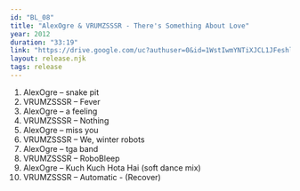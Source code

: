 ```yaml
---
id: "BL_08"
title: "AlexOgre & VRUMZSSSR - There's Something About Love"
year: 2012
duration: "33:19"
link: "https://drive.google.com/uc?authuser=0&id=1WstIwmYNTiXJCL1JFeshlANx68U_-SZb&export=download"
layout: release.njk
tags: release
---
```


01. AlexOgre – snake pit
02. VRUMZSSSR – Fever
03. AlexOgre – a feeling
04. VRUMZSSSR – Nothing
05. AlexOgre – miss you
06. VRUMZSSSR – We, winter robots
07. AlexOgre – tga band
08. VRUMZSSSR – RoboBleep
09. AlexOgre – Kuch Kuch Hota Hai (soft dance mix)
10. VRUMZSSSR – Automatic - (Recover)
